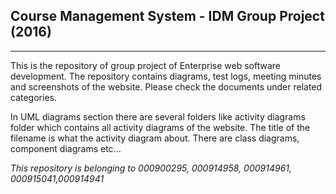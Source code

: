 <h2>Course Management System - IDM Group Project (2016)</h2>
<hr />


<p>
This is the repository of group project of Enterprise web software development. The repository contains diagrams, test logs, 
meeting minutes and screenshots of the website. Please check the documents under related categories.</p>
<p> In UML diagrams section there are several folders like activity diagrams folder which contains all activity diagrams of the website. The title of the filename is what the activity diagram about. There are class diagrams, component diagrams etc... </p>

<p><i>This repository is belonging to 000900295,
000914958,
000914961,
000915041,000914941 </i></p>



